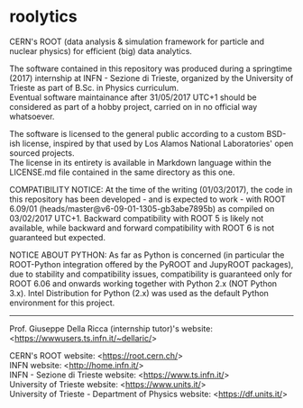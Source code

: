 # roolytics
CERN's ROOT (data analysis & simulation framework for particle and nuclear physics) for efficient (big) data analytics.

The software contained in this repository was produced during a springtime (2017) internship at INFN - Sezione di Trieste, organized by the University of Trieste as part of B.Sc. in Physics curriculum.  
Eventual software maintainance after 31/05/2017 UTC+1 should be considered as part of a hobby project, carried on in no official way whatsoever.

The software is licensed to the general public according to a custom BSD-ish license, inspired by that used by Los Alamos National Laboratories' open sourced projects.  
The license in its entirety is available in Markdown language within the LICENSE.md file contained in the same directory as this one.

COMPATIBILITY NOTICE: At the time of the writing (01/03/2017), the code in this repository has been developed - and is expected to work - with ROOT 6.09/01 (heads/master@v6-09-01-1305-gb3abe7895b) as compiled on 03/02/2017 UTC+1. Backward compatibility with ROOT 5 is likely not available, while backward and forward compatibility with ROOT 6 is not guaranteed but expected.

NOTICE ABOUT PYTHON: As far as Python is concerned (in particular the ROOT-Python integration offered by the PyROOT and JupyROOT packages), due to stability and compatibility issues, compatibility is guaranteed only for ROOT 6.06 and onwards working together with Python 2.x (NOT Python 3.x). Intel Distribution for Python (2.x) was used as the default Python environment for this project.

---

Prof. Giuseppe Della Ricca (internship tutor)'s website: <<https://wwwusers.ts.infn.it/~dellaric/>>

CERN's ROOT website: <<https://root.cern.ch/>>  
INFN website: <<http://home.infn.it/>>  
INFN - Sezione di Trieste website: <<https://www.ts.infn.it/>>  
University of Trieste website: <<https://www.units.it/>>  
University of Trieste - Department of Physics website: <<https://df.units.it/>>
